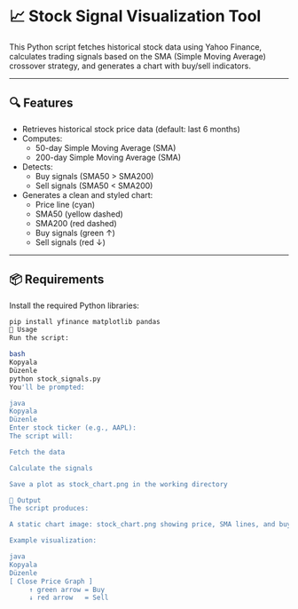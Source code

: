 # 📈 Stock Signal Visualization Tool

This Python script fetches historical stock data using Yahoo Finance, calculates trading signals based on the SMA (Simple Moving Average) crossover strategy, and generates a chart with buy/sell indicators.

---

## 🔍 Features

- Retrieves historical stock price data (default: last 6 months)
- Computes:
  - 50-day Simple Moving Average (SMA)
  - 200-day Simple Moving Average (SMA)
- Detects:
  - Buy signals (SMA50 > SMA200)
  - Sell signals (SMA50 < SMA200)
- Generates a clean and styled chart:
  - Price line (cyan)
  - SMA50 (yellow dashed)
  - SMA200 (red dashed)
  - Buy signals (green ↑)
  - Sell signals (red ↓)

---

## 📦 Requirements

Install the required Python libraries:
```bash
pip install yfinance matplotlib pandas
🚀 Usage
Run the script:

bash
Kopyala
Düzenle
python stock_signals.py
You'll be prompted:

java
Kopyala
Düzenle
Enter stock ticker (e.g., AAPL):
The script will:

Fetch the data

Calculate the signals

Save a plot as stock_chart.png in the working directory

📁 Output
The script produces:

A static chart image: stock_chart.png showing price, SMA lines, and buy/sell signals

Example visualization:

java
Kopyala
Düzenle
[ Close Price Graph ]
     ↑ green arrow = Buy
     ↓ red arrow   = Sell

